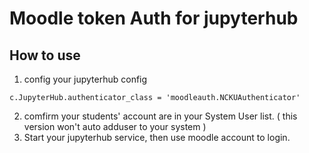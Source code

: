# Moodle token Auth for jupyterhub

## How to use
1. config your jupyterhub config
```
c.JupyterHub.authenticator_class = 'moodleauth.NCKUAuthenticator'
```
2. comfirm your students' account are in your System User list.
( this version won't auto adduser to your system )
3. Start your jupyterhub service, then use moodle account to login.
